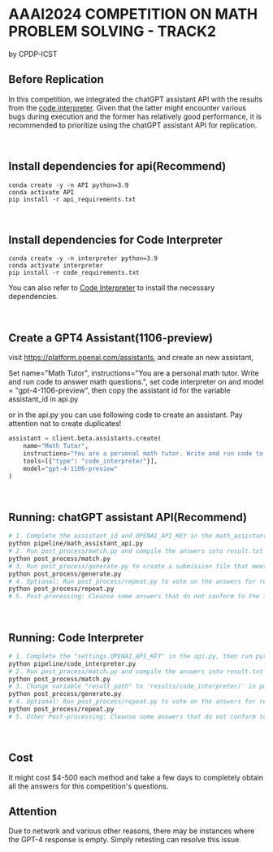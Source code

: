 # AAAI2024 COMPETITION ON MATH PROBLEM SOLVING - TRACK2

by CPDP-ICST

## Before Replication
In this competition, we integrated the chatGPT assistant API with the results from the [code interpreter](https://github.com/shroominic/codeinterpreter-api). Given that the latter might encounter various bugs during execution and the former has relatively good performance, it is recommended to prioritize using the chatGPT assistant API for replication.

<br/>

## Install dependencies for api(Recommend)

```
conda create -y -n API python=3.9
conda activate API
pip install -r api_requirements.txt
```

<br/>

## Install dependencies for Code Interpreter

```
conda create -y -n interpreter python=3.9
conda activate interpreter
pip install -r code_requirements.txt
```
You can also refer to [Code Interpreter](https://github.com/shroominic/codeinterpreter-api) to install the necessary dependencies.

<br/>

## Create a GPT4 Assistant(1106-preview)

visit https://platform.openai.com/assistants, and create an new assistant, 

Set name="Math Tutor", instructions="You are a personal math tutor. Write and run code to answer math questions.", set code interpreter on and model = "gpt-4-1106-preview", then copy the assistant id for the variable assistant_id in api.py

or in the api.py you can use following code to create an assistant. Pay attention not to create duplicates!

```python
assistant = client.beta.assistants.create(
    name="Math Tutor",
    instructions="You are a personal math tutor. Write and run code to answer math questions.",
    tools=[{"type": "code_interpreter"}],
    model="gpt-4-1106-preview"
)
```

<br/>

## Running: chatGPT assistant API(Recommend)
```bash
# 1. Complete the assistant_id and OPENAI_API_KEY in the math_assistant_api.py, check if the global path is correct, then run python pipeline/math_assistant_api.py to start. It may take a few days to completely obtain all the answers
python pipeline/math_assistant_api.py
# 2. Run post_process/match.py and compile the answers into result.txt
python post_process/match.py
# 3. Run post_process/generate.py to create a submission file that meets the specifications.
python post_process/generate.py
# 4. Optional: Run post_process/repeat.py to vote on the answers for repeated questions and select the most frequent one as the final answer.
python post_process/repeat.py
# 5. Post-processing: Cleanse some answers that do not conform to the float format to ensure they meet the submission standards, for example, converting "2 days" to "2".
```

<br/>

## Running: Code Interpreter
```bash
# 1. Complete the "settings.OPENAI_API_KEY" in the api.py, then run python pipeline/code_interpreter.py to start.
python pipeline/code_interpreter.py
# 2. Run post_process/match.py and compile the answers into result.txt
python post_process/match.py
# 3. Change variable "result_path" to 'results/code_interpreter/' in post_process/generate.py and run it to create a submission file that meets the specifications.
python post_process/generate.py
# 4. Optional: Run post_process/repeat.py to vote on the answers for repeated questions and select the most frequent one as the final answer.
python post_process/repeat.py
# 5. Other Post-processing: Cleanse some answers that do not conform to the float format to ensure they meet the submission standards, for example, converting "2 days" to "2".
```
<br/>


## Cost

It might cost $4-500 each method and take a few days to completely obtain all the answers for this competition's questions.

## Attention

Due to network and various other reasons, there may be instances where the GPT-4 response is empty. Simply retesting can resolve this issue.